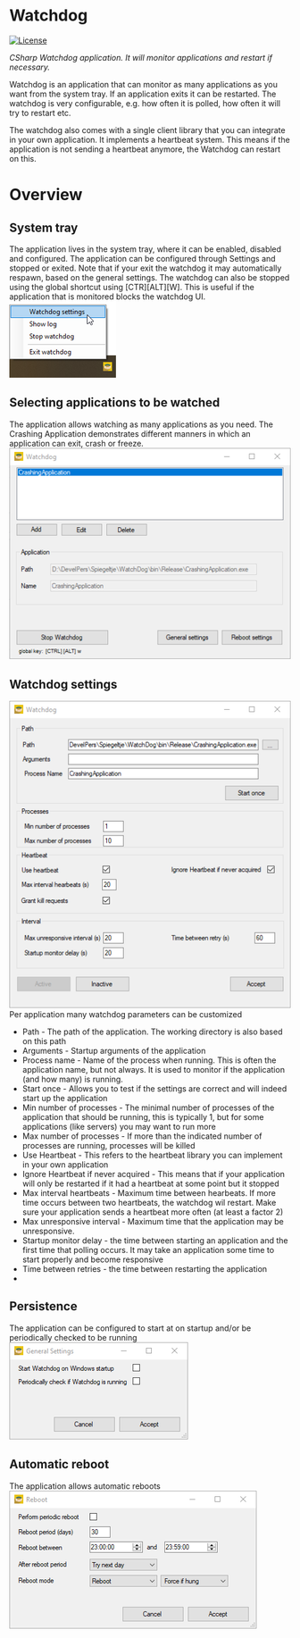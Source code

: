Watchdog
====================
[![License](https://img.shields.io/badge/license-MIT%20License-blue.svg)](http://doge.mit-license.org)

*CSharp Watchdog application. It will monitor applications and restart if necessary.*

Watchdog is an application that can monitor as many applications as you want from the system tray. If an application exits it can be restarted. The watchdog is very configurable, e.g. how often it is polled, how often it will try to restart etc.

The watchdog also comes with a single client library that you can integrate in your own application. It implements a heartbeat system. This means if the application is not sending a heartbeat anymore, the Watchdog can restart on this.

# Overview
## System tray
The application lives in the system tray, where it can be enabled, disabled and configured. The application can be configured through Settings and stopped or exited. Note that if your exit the watchdog it may automatically respawn, based on the general settings. The watchdog can also be stopped using the global shortcut using [CTR][ALT][W]. This is useful if the application that is monitored blocks the watchdog UI.
![Watchdog in system tray](/Screenshots/TaskbarMenu.png)

## Selecting applications to be watched
The application allows watching as many applications as you need. The Crashing Application demonstrates different manners in which an application can exit, crash or freeze.   
![Watchdog application selection](/Screenshots/ConfigurationForm.png)

## Watchdog settings 
![Watchdog application settings](/Screenshots/ApplicationSettingsMenu.png)
Per application many watchdog parameters can be customized  
* Path         - The path of the application. The working directory is also based on this path
* Arguments    - Startup arguments of the application
* Process name - Name of the process when running. This is often the application name, but not always. It is used to monitor if the application (and how many) is running. 
* Start once   - Allows you to test if the settings are correct and will indeed start up the application
* Min number of processes - The minimal number of processes of the application that should be running, this is typically 1, but for some applications (like servers) you may want to run more
* Max number of processes - If more than the indicated number of processes are running, processes will be killed
* Use Heartbeat  - This refers to the heartbeat library you can implement in your own application
* Ignore Heartbeat if never acquired - This means that if your application will only be restarted if it had a heartbeat at some point but it stopped
* Max interval heartbeats - Maximum time between hearbeats. If more time occurs between two heartbeats, the watchdog wil restart. Make sure your application sends a heartbeat more often (at least a factor 2)
* Max unresponsive interval - Maximum time that the application may be unresponsive.
* Startup monitor delay - the time between starting an application and the first time that polling occurs. It may take an application some time to start properly and become responsive
* Time between retries - the time between restarting the application
* 

## Persistence 
The application can be configured to start at on startup and/or be periodically checked to be running  
![Watchdog general settings, determine restart behaviour](/Screenshots/GeneralSettingsMenu.png)

## Automatic reboot
The application allows automatic reboots  
![Watchdog reboot menu](/Screenshots/RebootMenu.png)
